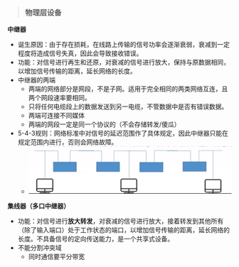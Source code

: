 > ### 物理层设备

**中继器**

- 诞生原因：由于存在损耗，在线路上传输的信号功率会逐渐衰弱，衰减到一定程度将造成信号失真，因此会导致接收错误。
- 功能：对信号进行再生和还原，对衰减的信号进行放大，保持与原数据相同，以增加信号传输的距离，延长网络的长度。
- 中继器的两端
  - 两端的网络部分是网段，不是子网。适用于完全相同的两类网络互连，且两个网段速率要相同。
  - 只将任何电缆段上的数据发送到另一电缆，不管数据中是否有错误数据。
  - 两端可连接不同媒体
  - 两端的网段一定是同一个协议的（不会存储转发/傻瓜）
- 5-4-3规则：网络标准中对信号的延迟范围作了具体规定，因此中继器只能在规定范围内进行，否则会网络故障。 
  - ![image](27.png)

**集线器（多口中继器）**

- 功能：对信号进行**放大转发**，对衰减的信号进行放大，接着转发到其他所有（除了输入端口）处于工作状态的端口，以增加信号传输的距离，延长网络的长度。不具备信号的定向传送能力，是一个共享式设备。
- 不能分割冲突域
  - 同时通信要平分带宽

